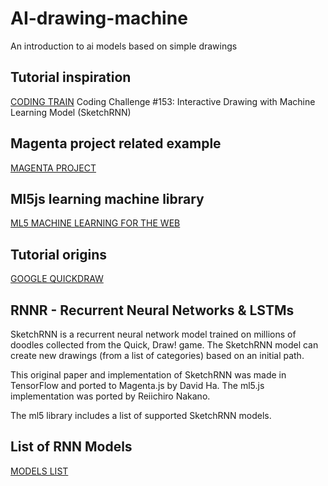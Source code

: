 # AI-drawing-machine
An introduction to ai models based on simple drawings

## Tutorial inspiration
[CODING TRAIN](https://www.youtube.com/watch?v=ZCXkvwLxBrA)
Coding Challenge #153: Interactive Drawing with Machine Learning Model (SketchRNN)

## Magenta project related example
[MAGENTA PROJECT](https://magenta.tensorflow.org/sketch-rnn-demo)

## Ml5js learning machine library
[ML5 MACHINE LEARNING FOR THE WEB](https://ml5js.org/)

## Tutorial origins
[GOOGLE QUICKDRAW](https://quickdraw.withgoogle.com/data)

## RNNR - Recurrent Neural Networks & LSTMs

SketchRNN is a recurrent neural network model trained on millions of doodles collected from the Quick, Draw! game. The SketchRNN model can create new drawings (from a list of categories) based on an initial path.

This original paper and implementation of SketchRNN was made in TensorFlow and ported to Magenta.js by David Ha. The ml5.js implementation was ported by Reiichiro Nakano.

The ml5 library includes a list of supported SketchRNN models.

## List of RNN Models
[MODELS LIST](https://github.com/ml5js/ml5-library/blob/master/src/SketchRNN/models.js)